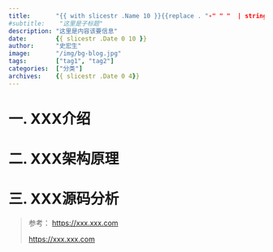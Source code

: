 ```yaml
---
title:       "{{ with slicestr .Name 10 }}{{replace . "-" " "  | strings.TrimLeft " " | title }}{{end}}"
#subtitle:    "这里是子标题"
description: "这里是内容该要信息"
date:        {{ slicestr .Date 0 10 }}
author:      "史宏生"
image:       "/img/bg-blog.jpg"
tags:        ["tag1", "tag2"]
categories:  ["分类"]
archives:    {{ slicestr .Date 0 4}}
---
```


# 一. XXX介绍

# 二. XXX架构原理

# 三. XXX源码分析

> 参考：
> https://xxx.xxx.com
>
> https://xxx.xxx.com
